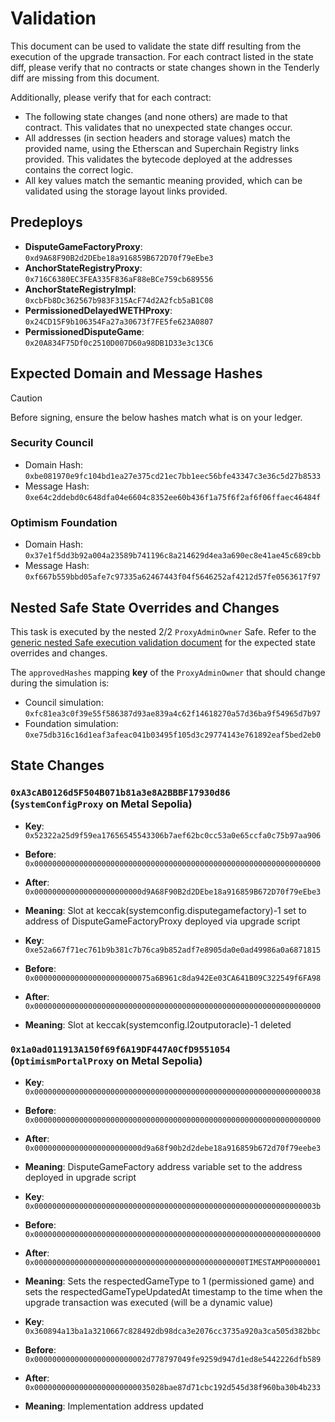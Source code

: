 # Validation

This document can be used to validate the state diff resulting from the execution of the upgrade
transaction. For each contract listed in the state diff, please verify that no contracts or state
changes shown in the Tenderly diff are missing from this document.

Additionally, please verify that for each contract:

- The following state changes (and none others) are made to that contract. This validates that no
  unexpected state changes occur.
- All addresses (in section headers and storage values) match the provided name, using the
  Etherscan and Superchain Registry links provided. This validates the bytecode deployed at the
  addresses contains the correct logic.
- All key values match the semantic meaning provided, which can be validated using the storage
  layout links provided.

## Predeploys

- **DisputeGameFactoryProxy**: `0xd9A68F90B2d2DEbe18a916859B672D70f79eEbe3`
- **AnchorStateRegistryProxy**: `0x716C6380EC3FEA335F836aF88eBCe759cb689556`
- **AnchorStateRegistryImpl**: `0xcbFb8Dc362567b983F315AcF74d2A2fcb5aB1C08`
- **PermissionedDelayedWETHProxy**: `0x24CD15F9b106354Fa27a30673f7FE5fe623A0807`
- **PermissionedDisputeGame**: `0x20A834F75Df0c2510D007D60a98DB1D33e3c13C6`

## Expected Domain and Message Hashes

> [!CAUTION]
>
> Before signing, ensure the below hashes match what is on your ledger.
>
> ### Security Council
>
> - Domain Hash: `0xbe081970e9fc104bd1ea27e375cd21ec7bb1eec56bfe43347c3e36c5d27b8533`
> - Message Hash: `0xe64c2ddebd0c648dfa04e6604c8352ee60b436f1a75f6f2af6f06ffaec46484f`
>
> ### Optimism Foundation
>
> - Domain Hash: `0x37e1f5dd3b92a004a23589b741196c8a214629d4ea3a690ec8e41ae45c689cbb`
> - Message Hash: `0xf667b559bbd05afe7c97335a62467443f04f5646252af4212d57fe0563617f97`

## Nested Safe State Overrides and Changes

This task is executed by the nested 2/2 `ProxyAdminOwner` Safe. Refer to the
[generic nested Safe execution validation document](../../../NESTED-VALIDATION.md) for the expected
state overrides and changes.

The `approvedHashes` mapping **key** of the `ProxyAdminOwner` that should change during the
simulation is:

- Council simulation: `0xfc81ea3c0f39e55f586387d93ae839a4c62f14618270a57d36ba9f54965d7b97`
- Foundation simulation: `0xe75db316c16d1eaf3afeac041b03495f105d3c29774143e761892eaf5bed2eb0`

## State Changes

### `0xA3cAB0126d5F504B071b81a3e8A2BBBF17930d86` (`SystemConfigProxy` on Metal Sepolia)

- **Key**: `0x52322a25d9f59ea17656545543306b7aef62bc0cc53a0e65ccfa0c75b97aa906`
- **Before**: `0x0000000000000000000000000000000000000000000000000000000000000000`
- **After**: `0x000000000000000000000000d9A68F90B2d2DEbe18a916859B672D70f79eEbe3`
- **Meaning**: Slot at keccak(systemconfig.disputegamefactory)-1 set to address of
  DisputeGameFactoryProxy deployed via upgrade script

- **Key**: `0xe52a667f71ec761b9b381c7b76ca9b852adf7e8905da0e0ad49986a0a6871815`
- **Before**: `0x00000000000000000000000075a6B961c8da942Ee03CA641B09C322549f6FA98`
- **After**: `0x0000000000000000000000000000000000000000000000000000000000000000`
- **Meaning**: Slot at keccak(systemconfig.l2outputoracle)-1 deleted

### `0x1a0ad011913A150f69f6A19DF447A0CfD9551054` (`OptimismPortalProxy` on Metal Sepolia)

- **Key**: `0x0000000000000000000000000000000000000000000000000000000000000038`
- **Before**: `0x0000000000000000000000000000000000000000000000000000000000000000`
- **After**: `0x000000000000000000000000d9a68f90b2d2debe18a916859b672d70f79eebe3`
- **Meaning**: DisputeGameFactory address variable set to the address deployed in upgrade script

- **Key**: `0x000000000000000000000000000000000000000000000000000000000000003b`
- **Before**: `0x0000000000000000000000000000000000000000000000000000000000000000`
- **After**: `0x00000000000000000000000000000000000000000000000TIMESTAMP00000001`
- **Meaning**: Sets the respectedGameType to 1 (permissioned game) and sets the
  respectedGameTypeUpdatedAt timestamp to the time when the upgrade transaction was executed (will
  be a dynamic value)

- **Key**: `0x360894a13ba1a3210667c828492db98dca3e2076cc3735a920a3ca505d382bbc`
- **Before**: `0x0000000000000000000000002d778797049fe9259d947d1ed8e5442226dfb589`
- **After**: `0x00000000000000000000000035028bae87d71cbc192d545d38f960ba30b4b233`
- **Meaning**: Implementation address updated
